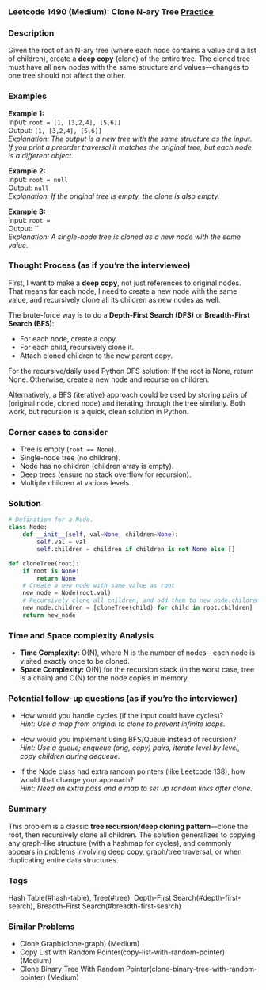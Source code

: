 ### Leetcode 1490 (Medium): Clone N-ary Tree [Practice](https://leetcode.com/problems/clone-n-ary-tree)

### Description  
Given the root of an N-ary tree (where each node contains a value and a list of children), create a **deep copy** (clone) of the entire tree. The cloned tree must have all new nodes with the same structure and values—changes to one tree should not affect the other.

### Examples  
**Example 1:**  
Input: `root = [1, [3,2,4], [5,6]]`  
Output: `[1, [3,2,4], [5,6]]`  
*Explanation: The output is a new tree with the same structure as the input. If you print a preorder traversal it matches the original tree, but each node is a different object.*

**Example 2:**  
Input: `root = null`  
Output: `null`  
*Explanation: If the original tree is empty, the clone is also empty.*

**Example 3:**  
Input: `root = `  
Output: ``  
*Explanation: A single-node tree is cloned as a new node with the same value.*

### Thought Process (as if you’re the interviewee)  
First, I want to make a **deep copy**, not just references to original nodes. That means for each node, I need to create a new node with the same value, and recursively clone all its children as new nodes as well.

The brute-force way is to do a **Depth-First Search (DFS)** or **Breadth-First Search (BFS)**:
- For each node, create a copy.
- For each child, recursively clone it.
- Attach cloned children to the new parent copy.

For the recursive/daily used Python DFS solution: If the root is None, return None. Otherwise, create a new node and recurse on children.

Alternatively, a BFS (iterative) approach could be used by storing pairs of (original node, cloned node) and iterating through the tree similarly. Both work, but recursion is a quick, clean solution in Python.

### Corner cases to consider  
- Tree is empty (`root == None`).
- Single-node tree (no children).
- Node has no children (children array is empty).
- Deep trees (ensure no stack overflow for recursion).
- Multiple children at various levels.

### Solution

```python
# Definition for a Node.
class Node:
    def __init__(self, val=None, children=None):
        self.val = val
        self.children = children if children is not None else []

def cloneTree(root):
    if root is None:
        return None
    # Create a new node with same value as root
    new_node = Node(root.val)
    # Recursively clone all children, and add them to new_node.children
    new_node.children = [cloneTree(child) for child in root.children]
    return new_node
```

### Time and Space complexity Analysis  
- **Time Complexity:** O(N), where N is the number of nodes—each node is visited exactly once to be cloned.
- **Space Complexity:** O(N) for the recursion stack (in the worst case, tree is a chain) and O(N) for the node copies in memory.

### Potential follow-up questions (as if you’re the interviewer)  
- How would you handle cycles (if the input could have cycles)?  
  *Hint: Use a map from original to clone to prevent infinite loops.*

- How would you implement using BFS/Queue instead of recursion?  
  *Hint: Use a queue; enqueue (orig, copy) pairs, iterate level by level, copy children during dequeue.*

- If the Node class had extra random pointers (like Leetcode 138), how would that change your approach?  
  *Hint: Need an extra pass and a map to set up random links after clone.*

### Summary
This problem is a classic **tree recursion/deep cloning pattern**—clone the root, then recursively clone all children. The solution generalizes to copying any graph-like structure (with a hashmap for cycles), and commonly appears in problems involving deep copy, graph/tree traversal, or when duplicating entire data structures.

### Tags
Hash Table(#hash-table), Tree(#tree), Depth-First Search(#depth-first-search), Breadth-First Search(#breadth-first-search)

### Similar Problems
- Clone Graph(clone-graph) (Medium)
- Copy List with Random Pointer(copy-list-with-random-pointer) (Medium)
- Clone Binary Tree With Random Pointer(clone-binary-tree-with-random-pointer) (Medium)